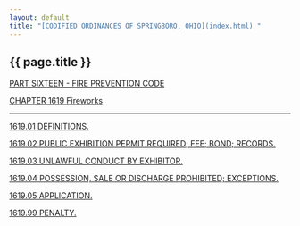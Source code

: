 ```yaml
---
layout: default 
title: "[CODIFIED ORDINANCES OF SPRINGBORO, OHIO](index.html) "
---
```


{{ page.title }}
----------------

[PART SIXTEEN - FIRE PREVENTION CODE](5a09a412.html)

[CHAPTER 1619 Fireworks](5a8fa412.html)

---

[1619.01 DEFINITIONS.](5a9ea412.html)

[1619.02 PUBLIC EXHIBITION PERMIT REQUIRED; FEE; BOND;
RECORDS.](5ab8a412.html)

[1619.03 UNLAWFUL CONDUCT BY EXHIBITOR.](5ac7a412.html)

[1619.04 POSSESSION, SALE OR DISCHARGE PROHIBITED;
EXCEPTIONS.](5ad2a412.html)

[1619.05 APPLICATION.](5adea412.html)

[1619.99 PENALTY.](5aeda412.html)
